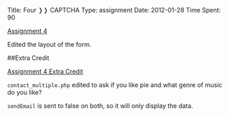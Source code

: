 Title: Four &#10093;&#10093; CAPTCHA
Type: assignment
Date: 2012-01-28
Time Spent: 90


[Assignment 4](/assignmnets/A4)

Edited the layout of the form.

##Extra Credit

[Assignment 4 Extra Credit](/assignmnets/A4_EC)

`contact_multiple.php` edited to ask if you like pie and what genre of music do you like?

`sendEmail` is sent to false on both, so it will only display the data.

